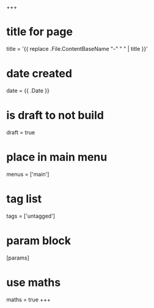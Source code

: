 +++
# title for page
title = '{{ replace .File.ContentBaseName "-" " " | title }}'
# date created
date = {{ .Date }}
# is draft to not build
draft = true
# place in main menu
menus = ['main']
# tag list
tags = ['untagged']
# param block
[params]
# use maths
maths = true
+++
